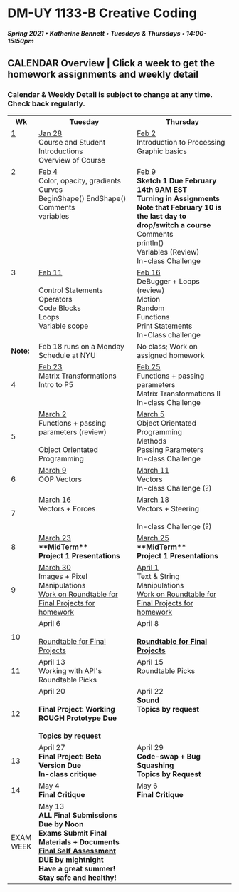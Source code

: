 # DM-UY 1133-B Creative Coding
##### Spring 2021 • Katherine Bennett • Tuesdays & Thursdays • 14:00-15:50pm 

## CALENDAR Overview | Click a week to get the homework assignments and weekly detail
### Calendar & Weekly Detail is subject to change at any time. Check back regularly.


<table>
<tr>
	<th width="4%">Wk</th> 
	<th width="48%">Tuesday</th> 
	<th width="48%">Thursday</th> 
</tr>
<tr>
	<td valign="top"><a href="week_1_detail.md">1</a></td>
	<td valign="top"><a href="week_1_detail.md">Jan 28</a><br>Course and Student Introductions<br>Overview of Course<br></td>
	<td valign="top"><a href="week_1_detail.md">Feb 2</a><br>Introduction to Processing <br>Graphic basics <br></td>
</tr>
<tr>
	<td valign="top"> 2 </td>
	<td valign="top"><a href="week_2_detail.md">Feb 4</a><br>Color, opacity, gradients <br> Curves <br> BeginShape() EndShape() <br>Comments <br> variables <br></td>
    <td valign="top"><a href="week_2_detail.md">Feb 9</a><br><strong>Sketch 1 Due February 14th 9AM EST<br>Turning in Assignments<br>
    Note that February 10 is the last day to drop/switch a course <br></strong>
	Comments<br>
    println()<br>
	Variables (Review)<br>
	In-class Challenge<br></td>
</tr>
<tr>
	<td valign="top"> 3 </td>
	<td valign="top"><a href="week_3_detail.md">Feb 11</a><br><br> Control Statements<br>Operators<br>Code Blocks<br>
	Loops<br> Variable scope <br>
	</td>
	<td valign="top"><a href="week_3_detail.md">Feb 16</a><br>DeBugger + Loops (review)<br>Motion<br>Random<br>Functions<br>Print Statements<br>In-Class challenge<br>
	</td>
</tr>
<tr>
	<td><strong>Note: </td>
	<td valign="top"> Feb 18 runs on a Monday Schedule at NYU </td>
	<td> No class; Work on assigned homework </td></strong>
</tr>
<tr>
	<td>4</td>
	<td valign="top"><a href="week_4_detail.md">Feb 23</a><br>
	Matrix Transformations <br>
	Intro to P5 <br> 
	</td>
	<td valign="top"><a href="week_4_detail.md">Feb 25</a><br>Functions + passing parameters<br>
	Matrix Transformations II<br>
	In-class Challenge <br>
	</td>
</tr>
<tr>
	<td>5</td>
	<td valign="top"><a href="week_5_detail.md">March 2</a><br>Functions + passing parameters (review)<br><br>Object Orientated Programming <br>
	<td valign="top"><a href="week_5_detail.md">March 5</a><br>
		Object Orientated Programming <br>Methods<br>Passing Parameters <br>In-class Challenge <br>
	</td>
</tr>
<tr>
	<td> 6 </td>
	<td valign="top"><a href="week_6_detail.md">March 9</a><br>OOP:Vectors<br></td>
	<td valign="top"><a href="week_6_detail.md">March 11</a><br>Vectors <br> In-class Challenge (?)</td>
</tr>
<tr>
	<td> 7 </td>
	<td valign="top"><a href="week_7_detail.md">March 16</a><br>Vectors + Forces<br>	</td>
	<td valign = "top"> <a href="week_7_detail.md">March 18</a><br>Vectors + Steering <br> <br> In-class Challenge (?)</td>
</tr>
<td>8</td>
	<td valign="top"><a href="week_8_detail.md">March 23</a><br><strong>**MidTerm** <br>Project 1 Presentations <br></strong>
	</td>
	<td valign="top"><a href="week_8_detail.md">March 25</a><br><strong>**MidTerm** <br>Project 1 Presentations <br>
	</strong>
	</td>
</tr>
<tr>
	<td> 9 </td>
	<td valign="top"><a href="week_9_detail.md">March 30</a><br>Images + Pixel Manipulations <br>
		<a href = "RoundTable.md">Work on Roundtable for Final Projects for homework</a> <br>
	</td>
	<td valign="top"><a href="week_9_detail.md">April 1</a><br>Text & String Manipulations	<br><a href = "RoundTable.md">Work on Roundtable for Final Projects for homework</a> <br>
	</td>
</tr>
<tr>
	<td>10</td>
	<td valign="top"> April 6<br><Data><br><a href = "RoundTable.md"> Roundtable for Final Projects</a> <br>
	</td>
	<td valign="top">April 8<br><Data><br><strong><a href = "RoundTable.md">Roundtable for Final Projects 	</a> </strong>
	</td>	
</tr>
<tr>
	<td>11</td>
	<td valign="top">April 13<br>Working with API's<br> Roundtable Picks<br>	
	</td>
	<td valign="top">April 15<br>Roundtable Picks<br>
	</td>
</tr>
<tr>
	<td>12</td>
	<td valign="top">April 20<br><br> <strong>Final Project: Working ROUGH Prototype Due <br>
	<br>Topics by request<br></strong>
	</td>
	<td valign="top">April 22<br><strong>Sound<br>Topics by request<br></strong>
	</td>
</tr>
<tr>	
	<td>13</td><td valign="top">April 27<br><strong>
	Final Project: Beta Version Due <br>In-class critique <br></strong>	
	</td>
	<td valign="top">April 29<br><strong>
		Code-swap + Bug Squashing <br>
		Topics by Request <br></strong></td>	
</tr>
<tr>	
	<td>14</td><td valign="top">May 4<br><strong>Final Critique</strong>
	</td>
	<td valign="top">May 6<br><strong>Final Critique</strong>
	</td>
</tr>
<tr><td>EXAM WEEK</td>	
	<td valign="top">May 13<br><strong>ALL Final Submissions Due by Noon<br>Exams Submit Final Materials + Documents <br><a href = "Final_Deliverables.md">Final Self Assessment DUE by mightnight</a><br>Have a great summer! Stay safe and healthy!<br></strong>
	</td>
<tr>
</table>
